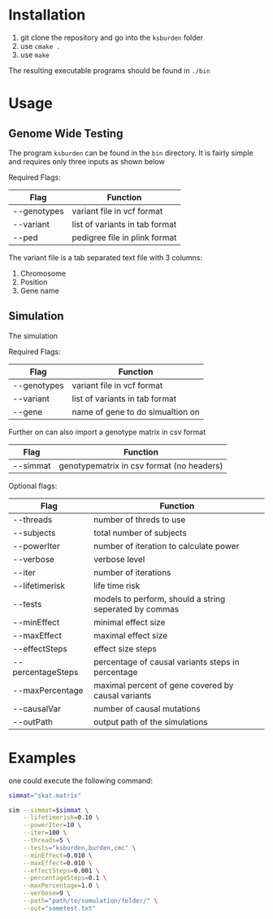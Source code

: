 # Installation

1. git clone the repository and go into the `ksburden` folder
2. use `cmake .`
3. use `make`

The resulting executable programs should be found in `./bin`

# Usage

## Genome Wide Testing

The program `ksburden` can be found in the `bin` directory.
It is fairly simple and requires only three inputs as shown below

Required Flags:

| Flag | Function |
| ---- | -------- |
| --genotypes | variant file in vcf format |
| --variant | list of variants in tab format |
| --ped | pedigree file in plink format |

The variant file is a tab separated text file with 3 columns:

1. Chromosome
2. Position
3. Gene name

## Simulation

The simulation 

Required Flags:

| Flag | Function |
| ---- | -------- |
| --genotypes | variant file in vcf format |
| --variant | list of variants in tab format |
| --gene | name of gene to do simualtion on |

Further on can also import a genotype matrix in csv format

| Flag | Function |
| ---- | -------- |
| --simmat | genotypematrix in csv format (no headers) |

Optional flags:

| Flag | Function |
| ------ | ------- |
| --threads | number of threds to use |
| --subjects | total number of subjects |
| --powerIter | number of iteration to calculate power |
| --verbose | verbose level |
| --iter | number of iterations |
| --lifetimerisk | life time risk |
| --tests | models to perform, should a string seperated by commas |
| --minEffect | minimal effect size |
| --maxEffect | maximal effect size |
| --effectSteps | effect size steps |
| --percentageSteps | percentage of causal variants steps in percentage |
| --maxPercentage | maximal percent of gene covered by causal variants |
| --causalVar | number of causal mutations |
| --outPath | output path of the simulations |
 
# Examples 

one could execute the following command:

```bash
simmat="skat.matrix"

sim --simmat=$simmat \
	--lifetimerisk=0.10 \
	--powerIter=10 \
	--iter=100 \
	--threads=5 \
	--tests="ksburden,burden,cmc" \
	--minEffect=0.010 \
	--maxEffect=0.010 \
	--effectSteps=0.001 \
	--percentageSteps=0.1 \
	--maxPercentage=1.0 \
	--verbose=9 \
	--path="path/to/somulation/folder/" \
	--out="sometest.txt" 
```

